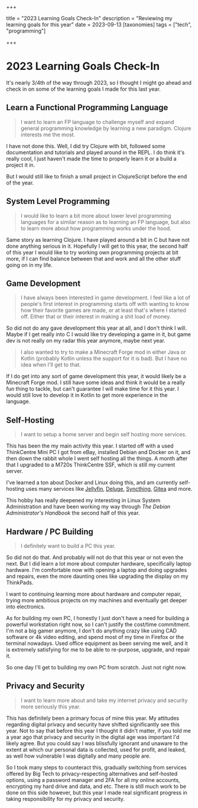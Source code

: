 +++

title = "2023 Learning Goals Check-In"
description = "Reviewing my learning goals for this year"
date = 2023-09-13
[taxonomies]
tags = ["tech", "programming"]

+++


# 2023 Learning Goals Check-In

It's nearly 3/4th of the way through 2023, so I thought I might go ahead and check in on some of the learning goals I made for this last year.

## Learn a Functional Programming Language

> I want to learn an FP language to challenge myself and expand general programming knowledge by learning a new paradigm. Clojure interests me the most.

I have not done this. Well, I did try Clojure with bit, followed some documentation and tutorials and played around in the REPL. I do think it's really cool, I just haven't made the time to properly learn it or a build a project it in. 

But I would still like to finish a small project in ClojureScript before the end of the year. 

## System Level Programming

> I would like to learn a bit more about lower level programming languages for a similar reason as to learning an FP language, but also to learn more about how programming works under the hood.

Same story as learning Clojure. I have played around a bit in C but have not done anything serious in it. Hopefully I will get to this year, the second half of this year I would like to try working own programming projects at bit more, if I can find balance between that and work and all the other stuff going on in my life.

## Game Development

> I have always been interested in game development. I feel like a lot of people's first interest in programming starts off with wanting to know how their favorite games are made, or at least that's where I started off. Either that or their interest in making a shit load of money. 

So did not do any gave development this year at all, and I don't think I will. Maybe if I get really into C I would like try developing a game in it, but game dev is not really on my radar this year anymore, maybe next year.

> I also wanted to try to make a Minecraft Forge mod in either Java or Kotlin (probably Kotlin unless the support for it is bad). But I have no idea when I'll get to that.

If I do get into any sort of game development this year, it would likely be a Minecraft Forge mod. I still have some ideas and think it would be a really fun thing to tackle, but can't guarantee I will make time for it this year. I would still love to develop it in Kotlin to get more experience in the language.

## Self-Hosting

> I want to setup a home server and begin self hosting more services.

This has been the my main activity this year. I started off with a used ThinkCentre Mini PC I got from eBay, installed Debian and Docker on it, and then down the rabbit whole I went self hosting all the things. A month after that I upgraded to a M720s ThinkCentre SSF, which is still my current server.

I've learned a ton about Docker and Linux doing this, and am currently self-hosting uses many services like [Jellyfin](https://jellyfin.org/), [Deluge](https://deluge-torrent.org/), [Syncthing](https://syncthing.net/), [Gitea](https://about.gitea.com/) and more.

This hobby has really deepened my interesting in Linux System Administration and have been working my way through *The Debian Administrator's Handbook* the second half of this year.

## Hardware / PC Building

> I definitely want to build a PC this year.

So did not do that. And probably will not do that this year or not even the next. But I did learn a lot more about computer hardware, specifically laptop hardware. I'm comfortable now with opening a laptop and doing upgrades and repairs, even the more daunting ones like upgrading the display on my ThinkPads. 

I want to continuing learning more about hardware and computer repair, trying more ambitious projects on my machines and eventually get deeper into electronics.

As for building my own PC, I honestly I just don't have a need for building a powerful workstation right now, so I can't justify the cost/time commitment. I'm not a big gamer anymore, I don't do anything crazy like using CAD software or 4k video editing, and spend most of my time in Firefox or the terminal nowadays. Used office equipment as been serving me well, and it is extremely satisfying for me to be able to re-purpose, upgrade, and repair it.

So one day I'll get to building my own PC from scratch. Just not right now.

## Privacy and Security

> I want to learn more about and take my internet privacy and security more seriously this year.

This has definitely been a primary focus of mine this year. My attitudes regarding digital privacy and security have shifted significantly see this year. Not to say that before this year I thought it didn't matter, if you told me a year ago that privacy and security in the digital age was important I'd likely agree. But you could say I was blissfully ignorant and unaware to the extent at which our personal data is collected, used for profit, and leaked, as well how vulnerable I was digitally and many people are.

So I took many steps to counteract this, gradually switching from services offered by Big Tech to privacy-respecting alternatives and self-hosted options, using a password manager and 2FA for all my online accounts, encrypting my hard drive and data, and etc. There is still much work to be done on this side however, but this year I made real significant progress in taking responsibility for my privacy and security.

